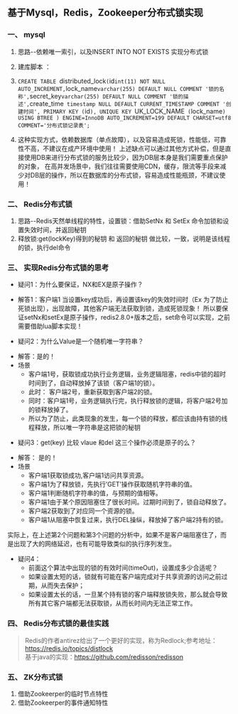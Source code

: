 ## 基于Mysql，Redis，Zookeeper分布式锁实现

### 一、 mysql
 1. 思路--依赖唯一索引，以及INSERT INTO NOT EXISTS 实现分布式锁
 
 2. 建库脚本 ：
 
 3. `CREATE TABLE `distributed_lock` (
  `id` int(11) NOT NULL AUTO_INCREMENT,
  `lock_name` varchar(255) DEFAULT NULL COMMENT '锁的名称',
  `secret_key` varchar(255) DEFAULT NULL COMMENT '锁的描述',
  `create_time` timestamp NULL DEFAULT CURRENT_TIMESTAMP COMMENT '创建时间',
  PRIMARY KEY (`id`),
  UNIQUE KEY `UK_LOCK_NAME` (`lock_name`) USING BTREE
) ENGINE=InnoDB AUTO_INCREMENT=199 DEFAULT CHARSET=utf8 COMMENT='分布式锁记录表';`

4. 这种实现方式，依赖数据库（单点故障），以及容易造成死锁，性能低，可靠性不高，不建议在成产环境中使用！
 上述缺点可以通过其他方式补偿，但是直接使用DB来进行分布式锁的服务比较少，因为DB层本身是我们需要重点保护的对象，
 在高并发场景中，我们往往需要使用CDN，缓存，限流等手段来减少对DB层的操作，所以在数据库的分布式锁，容易造成性能瓶颈，不建议使用！
 
### 二、 Redis分布式锁
1. 思路--Redis天然单线程的特性，设置锁：借助SetNx 和 SetEx 命令加锁和设置失效时间，并返回秘钥
2. 释放锁:get(lockKey)得到的秘钥 和 返回的秘钥 做比较，一致，说明是该线程的锁，执行del命令

### 三、 实现Redis分布式锁的思考
   - 疑问1：为什么要保证，NX和EX是原子操作？
   - 解答1：客户端1 当设置key成功后，再设置该key的失效时间时（Ex 为了防止死锁出现），出现故障，其他客户端无法获取到锁，造成死锁现象！
         所以要保证setNx和setEx是原子操作，redis2.8.0+版本之后，set命令可以实现，之前需要借助lua脚本实现！
 
   - 疑问2：为什么Value是一个随机唯一字符串？
   * 解答：是的！
   * 场景
     *  客户端1号，获取锁成功执行业务逻辑，业务逻辑阻塞，redis中锁的超时时间到了，自动释放掉了该锁（客户端1的锁）。
     *  此时： 客户端2号，重新获取到客户端2的锁。
     *  同时：客户端1号，业务逻辑执行完，执行释放锁的逻辑，将客户端2号加的锁释放掉了。
     *  所以为了防止，此类现象的发生，每一个锁的释放，都应该由持有锁的线程释放，所以唯一字符串是这把锁的秘钥

 
   - 疑问3：get(key) 比较 vlaue 和del 这三个操作必须是原子的么？
   * 解答： 是的！
   * 场景
     *  客户端1获取锁成功,客户端1访问共享资源。
     *  客户端1为了释放锁，先执行’GET’操作获取随机字符串的值。
     *  客户端1判断随机字符串的值，与预期的值相等。
     *  客户端1由于某个原因阻塞住了很长时间。过期时间到了，锁自动释放了。
     *  客户端2获取到了对应同一个资源的锁。
     *  客户端1从阻塞中恢复过来，执行DEL操纵，释放掉了客户端2持有的锁。

   实际上，在上述第2个问题和第3个问题的分析中，如果不是客户端阻塞住了，而是出现了大的网络延迟，也有可能导致类似的执行序列发生。
 
   - 疑问4：
       * 前面这个算法中出现的锁的有效时间(timeOut)，设置成多少合适呢？
       * 如果设置太短的话，锁就有可能在客户端完成对于共享资源的访问之前过期，从而失去保护；
       * 如果设置太长的话，一旦某个持有锁的客户端释放锁失败，那么就会导致所有其它客户端都无法获取锁，从而长时间内无法正常工作。

### 四、 Redis分布式锁的最佳实践
> Redis的作者antirez给出了一个更好的实现，称为Redlock;参考地址：https://redis.io/topics/distlock <br/>
> 基于java的实现：https://github.com/redisson/redisson

### 五、 ZK分布式锁

1. 借助Zookeerper的临时节点特性
2. 借助Zookeerper的事件通知特性
         
    

